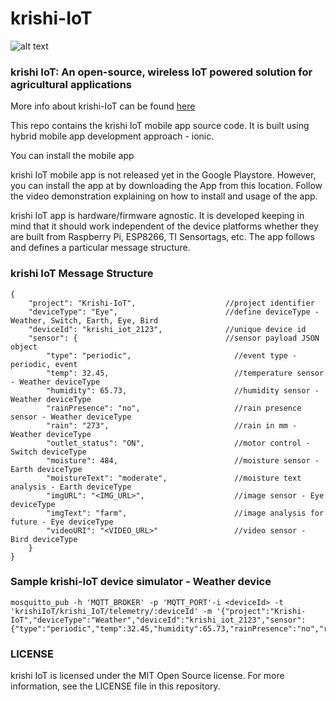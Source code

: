 # krishi-IoT

![alt text](https://github.com/sivakatru/krishi-IoT/blob/master/resources/icon.png "krishi IoT Logo")

### krishi IoT: An open-source, wireless IoT powered solution for agricultural applications
More info about krishi-IoT can be found [here](http://krishi-iot.blogspot.in/)

This repo contains the krishi IoT mobile app source code. It is built using hybrid mobile app development approach - ionic.

You can install the mobile app 

krishi IoT mobile app is not released yet in the Google Playstore. However, you can install the app at by downloading the App from this location. Follow the video demonstration explaining on how to install and usage of the app. 

krishi IoT app is hardware/firmware agnostic. It is developed keeping in mind that it should work independent of the device platforms whether they are built from Raspberry Pi, ESP8266, TI Sensortags, etc. The app follows and defines a particular message structure.

### krishi IoT Message Structure

```
{
	"project": "Krishi-IoT",                    //project identifier
	"deviceType": "Eye",                        //define deviceType - Weather, Switch, Earth, Eye, Bird
	"deviceId": "krishi_iot_2123",              //unique device id
	"sensor": {                                 //sensor payload JSON object
		"type": "periodic",                       //event type - periodic, event
		"temp": 32.45,                            //temperature sensor - Weather deviceType
		"humidity": 65.73,                        //humidity sensor - Weather deviceType
		"rainPresence": "no",                     //rain presence sensor - Weather deviceType
		"rain": "273",                            //rain in mm - Weather deviceType
		"outlet_status": "ON",                    //motor control - Switch deviceType
		"moisture": 484,                          //moisture sensor - Earth deviceType
		"moistureText": "moderate",               //moisture text analysis - Earth deviceType
		"imgURL": "<IMG_URL>",                    //image sensor - Eye deviceType
		"imgText": "farm",                        //image analysis for future - Eye deviceType
		"videoURI": "<VIDEO_URL>"                 //video sensor - Bird deviceType
	}
}
```

### Sample krishi-IoT device simulator - Weather device
```
mosquitto_pub -h 'MQTT_BROKER' -p 'MQTT_PORT'-i <deviceId> -t 'krishiIoT/krishi_IoT/telemetry/:deviceId' -m '{"project":"Krishi-IoT","deviceType":"Weather","deviceId":"krishi_iot_2123","sensor":{"type":"periodic","temp":32.45,"humidity":65.73,"rainPresence":"no","rain":"273"}}'
```

### LICENSE
krishi IoT is licensed under the MIT Open Source license. For more information, see the LICENSE file in this repository.
